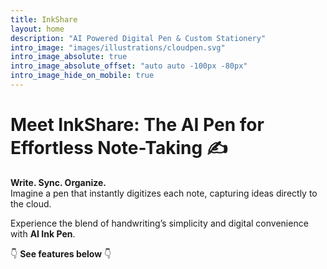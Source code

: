 ```yaml
---
title: InkShare
layout: home
description: "AI Powered Digital Pen & Custom Stationery"
intro_image: "images/illustrations/cloudpen.svg"
intro_image_absolute: true
intro_image_absolute_offset: "auto auto -100px -80px"
intro_image_hide_on_mobile: true
---
```


# Meet InkShare: The AI Pen for Effortless Note-Taking ✍️

**Write. Sync. Organize.**  
Imagine a pen that instantly digitizes each note, capturing ideas directly to the cloud.

Experience the blend of handwriting’s simplicity and digital convenience with **AI Ink Pen**.

👇 **See features below** 👇
